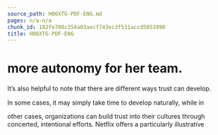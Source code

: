 ```yaml
---
source_path: H06XTG-PDF-ENG.md
pages: n/a-n/a
chunk_id: 182fe708c354a03aecf743ec3f531accd5053990
title: H06XTG-PDF-ENG
---
```

# more autonomy for her team.

It’s also helpful to note that there are diﬀerent ways trust can develop.

In some cases, it may simply take time to develop naturally, while in

other cases, organizations can build trust into their cultures through concerted, intentional eﬀorts. Netﬂix oﬀers a particularly illustrative
